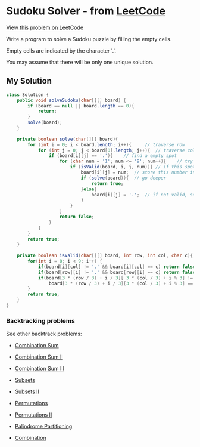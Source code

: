 # Sudoku Solver - from [LeetCode](https://leetcode.com)
[View this problem on LeetCode](https://leetcode.com/problems/sudoku-solver/description/)

Write a program to solve a Sudoku puzzle by filling the empty cells.

Empty cells are indicated by the character '.'.

You may assume that there will be only one unique solution.

## My Solution
```java
class Solution {
    public void solveSudoku(char[][] board) {
        if (board == null || board.length == 0){
            return;
        }
        solve(board);
    }
    
    private boolean solve(char[][] board){
        for (int i = 0; i < board.length; i++){     // traverse row
            for (int j = 0; j < board[0].length; j++){  // traverse column
                if (board[i][j] == '.'){    // find a empty spot
                    for (char num = '1'; num <= '9'; num++){    // try number through 1 to 9
                        if (isValid(board, i, j, num)){ // if this spot is valid
                            board[i][j] = num;  // store this number into the spot 
                            if (solve(board)){  // go deeper
                                return true;
                            }else{
                                board[i][j] = '.';  // if not valid, set the spot to empty
                            }
                        }
                    }
                    return false;
                }
            }
        }
        return true;
    }
    
    private boolean isValid(char[][] board, int row, int col, char c){
        for(int i = 0; i < 9; i++) {
            if(board[i][col] != '.' && board[i][col] == c) return false; //check row
            if(board[row][i] != '.' && board[row][i] == c) return false; //check column
            if(board[3 * (row / 3) + i / 3][ 3 * (col / 3) + i % 3] != '.' && 
                board[3 * (row / 3) + i / 3][3 * (col / 3) + i % 3] == c) return false; //check 3*3 block
        }
        return true;
    }
}
```

### Backtracking problems
See other backtrack problems:

* [Combination Sum](combination-sum.md)

* [Combination Sum II](combination-sum2.md)

* [Combination Sum III](combination-sum3.md)

* [Subsets](subsets.md)

* [Subsets II](subsets2.md)

* [Permutations](permutations.md)

* [Permutations II](permutations2.md)

* [Palindrome Partitioning](palindrome-partitioning.md)

* [Combination](combination.md)